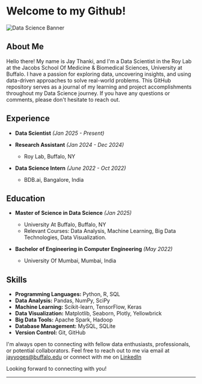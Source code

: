 # Welcome to my Github!

![Data Science Banner](https://previews.123rf.com/images/karpenkoilia/karpenkoilia1801/karpenkoilia180100086/94505925-vector-line-web-banner-for-data-science.jpg)

## About Me

Hello there! My name is Jay Thanki, and I'm a Data Scientist in the Roy Lab at the Jacobs School Of Medicine & Biomedical Sciences, University at Buffalo. I have a passion for exploring data, uncovering insights, and using data-driven approaches to solve real-world problems. This GitHub repository serves as a journal of my learning and project accomplishments throughout my Data Science journey. If you have any questions or comments, please don't hesitate to reach out.


## Experience
- **Data Scientist** _(Jan 2025 - Present)_
- **Research Assistant** _(Jan 2024 - Dec 2024)_
  - Roy Lab, Buffalo, NY
    
- **Data Science Intern** _(June 2022 - Oct 2022)_
  - BDB.ai, Bangalore, India

    
## Education

- **Master of Science in Data Science** _(Jan 2025)_
  - University At Buffalo, Buffalo, NY
  - Relevant Courses: Data Analysis, Machine Learning, Big Data Technologies, Data Visualization.

- **Bachelor of Engineering in Computer Engineering** _(May 2022)_
  - University Of Mumbai, Mumbai, India


## Skills

- **Programming Languages:** Python, R, SQL
- **Data Analysis:** Pandas, NumPy, SciPy
- **Machine Learning:** Scikit-learn, TensorFlow, Keras
- **Data Visualization:** Matplotlib, Seaborn, Plotly, Yellowbrick
- **Big Data Tools:** Apache Spark, Hadoop
- **Database Management:** MySQL, SQLite
- **Version Control:** Git, GitHub


I'm always open to connecting with fellow data enthusiasts, professionals, or potential collaborators. Feel free to reach out to me via email at jayyoges@buffalo.edu or connect with me on [LinkedIn](https://www.linkedin.com/in/jay-thanki-31b14827a/)

Looking forward to connecting with you!

---
